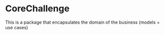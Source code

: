 # CoreChallenge

This is a package that encapsulates the domain of the business (models + use cases)
